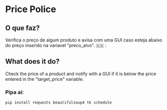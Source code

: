 
# Price Police

<h2>O que faz?</h2>
<p>Verifica o preço de algum produto e avisa com uma GUI caso esteja abaixo do preço inserido na variavel "preco_alvo".
🇺🇸 :
<h2>What does it do?</h2> <p>Check the price of a product and notify with a GUI if it is below the price entered in the "target_price" variable.

<h3>Pipa aí:</h3>

```
pip install requests beautifulsoup4 tk schedule
```

